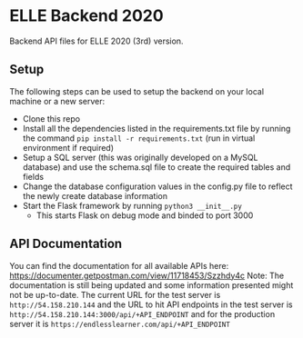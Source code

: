 # ELLE Backend 2020
Backend API files for ELLE 2020 (3rd) version. <br />

## Setup
The following steps can be used to setup the backend on your local machine or a new server:
* Clone this repo
* Install all the dependencies listed in the requirements.txt file by running the command `pip install -r requirements.txt` (run in virtual environment if required)
* Setup a SQL server (this was originally developed on a MySQL database) and use the schema.sql file to create the required tables and fields
* Change the database configuration values in the config.py file to reflect the newly create database information
* Start the Flask framework by running `python3 __init__.py`
    * This starts Flask on debug mode and binded to port 3000

## API Documentation
You can find the documentation for all available APIs here: https://documenter.getpostman.com/view/11718453/Szzhdy4c
Note: The documentation is still being updated and some information presented might not be up-to-date. The current URL for the test server is `http://54.158.210.144` and the URL to hit API endpoints in the test server is `http://54.158.210.144:3000/api/+API_ENDPOINT` and for the production server it is `https://endlesslearner.com/api/+API_ENDPOINT`
